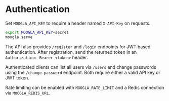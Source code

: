 # Authentication

Set `MOOGLA_API_KEY` to require a header named `X-API-Key` on requests.

```bash
export MOOGLA_API_KEY=secret
moogla serve
```

The API also provides `/register` and `/login` endpoints for JWT based
authentication. After registration, send the returned token in an
`Authorization: Bearer <token>` header.

Authenticated clients can list all users via `/users` and change
passwords using the `/change-password` endpoint. Both require either a
valid API key or JWT token.

Rate limiting can be enabled with `MOOGLA_RATE_LIMIT` and a Redis
connection via `MOOGLA_REDIS_URL`.
